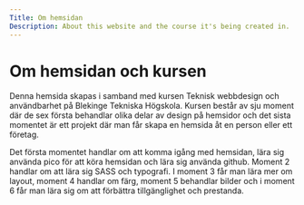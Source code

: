 ```yaml
---
Title: Om hemsidan
Description: About this website and the course it's being created in.
---
```


# Om hemsidan och kursen

Denna hemsida skapas i samband med kursen Teknisk webbdesign och användbarhet på Blekinge Tekniska Högskola. Kursen består av sju moment där de sex första behandlar olika delar av design på hemsidor och det sista momentet är ett projekt där man får skapa en hemsida åt en person eller ett företag.

Det första momentet handlar om att komma igång med hemsidan, lära sig använda pico för att köra hemsidan och lära sig använda github. Moment 2 handlar om att lära sig SASS och typografi. I moment 3 får man lära mer om layout, moment 4 handlar om färg, moment 5 behandlar bilder och i moment 6 får man lära sig om att förbättra tillgänglighet och prestanda.
